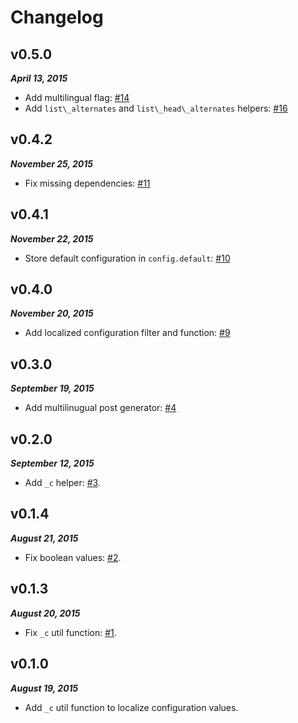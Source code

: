 Changelog
=========

v0.5.0
------

**_April 13, 2015_**

- Add multilingual flag: [\#14](https://github.com/ahaasler/hexo-multilingual/issues/14 "Themes should know multilingual behavior is enabled")
- Add `list\_alternates` and `list\_head\_alternates` helpers: [\#16](https://github.com/ahaasler/hexo-multilingual/issues/16 "Add helper for alternate languages")

v0.4.2
------

***November 25, 2015***

- Fix missing dependencies: [\#11](https://github.com/ahaasler/hexo-multilingual/issues/11 "Fix deepmerge missing")

v0.4.1
------

***November 22, 2015***

- Store default configuration in `config.default`: [\#10](https://github.com/ahaasler/hexo-multilingual/issues/10 "Default configuration may be useful")

v0.4.0
------

***November 20, 2015***

- Add localized configuration filter and function: [\#9](https://github.com/ahaasler/hexo-multilingual/issues/9 "Themes should not implement anything new")

v0.3.0
------

***September 19, 2015***

- Add multilinugual post generator: [\#4](https://github.com/ahaasler/hexo-multilingual/issues/4 "Add post generator")

v0.2.0
------

***September 12, 2015***

- Add `_c` helper: [\#3](https://github.com/ahaasler/hexo-multilingual/issues/3 "Add _c helper").

v0.1.4
------

***August 21, 2015***

- Fix boolean values: [\#2](https://github.com/ahaasler/hexo-multilingual/issues/2 "Error for localized boolean values").

v0.1.3
------

***August 20, 2015***

- Fix `_c` util function: [\#1](https://github.com/ahaasler/hexo-multilingual/issues/1 "Localized configuration does not work").

v0.1.0
------

***August 19, 2015***

- Add `_c` util function to localize configuration values.
